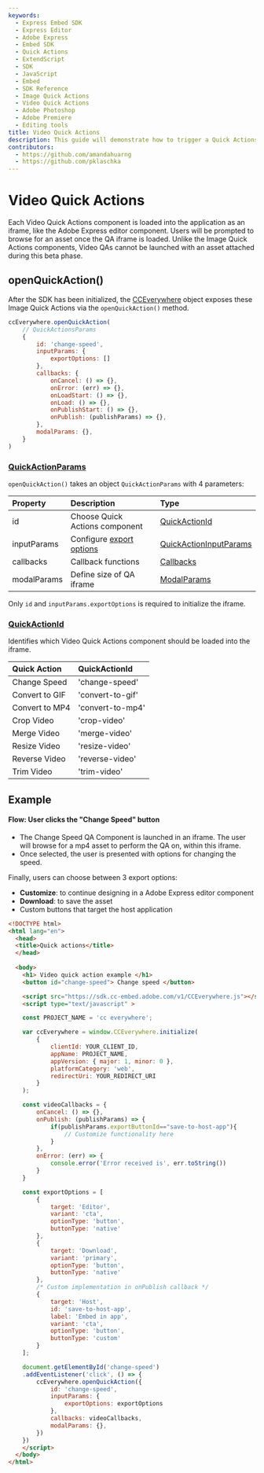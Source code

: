 ```yaml
---
keywords:
  - Express Embed SDK
  - Express Editor
  - Adobe Express
  - Embed SDK
  - Quick Actions
  - ExtendScript
  - SDK
  - JavaScript
  - Embed
  - SDK Reference
  - Image Quick Actions
  - Video Quick Actions
  - Adobe Photoshop
  - Adobe Premiere
  - Editing tools 
title: Video Quick Actions
description: This guide will demonstrate how to trigger a Quick Actions editor for videos.
contributors:
  - https://github.com/amandahuarng
  - https://github.com/pklaschka
---
```


# Video Quick Actions

Each Video Quick Actions component is loaded into the application as an iframe, like the Adobe Express editor component. Users will be prompted to browse for an asset once the QA iframe is loaded. Unlike the Image Quick Actions components, Video QAs cannot be launched with an asset attached during this beta phase.

## openQuickAction()

After the SDK has been initialized, the [CCEverywhere](../../../reference/index.md#cceverywhere) object exposes these Image Quick Actions via the `openQuickAction()` method.

```js
ccEverywhere.openQuickAction(
    // QuickActionsParams
    {
        id: 'change-speed', 
        inputParams: {
            exportOptions: []
        },
        callbacks: {
            onCancel: () => {},
            onError: (err) => {},
            onLoadStart: () => {},
            onLoad: () => {},
            onPublishStart: () => {},
            onPublish: (publishParams) => {},
        },
        modalParams: {},
    }
)
```

### [QuickActionParams](../../../reference/quick_actions/index.md#quickactionparams)

`openQuickAction()` takes an object `QuickActionParams` with 4 parameters:

| Property | Description | Type
| :-- | :-- | :--
| id | Choose Quick Actions component| [QuickActionId](../../../reference/quick_actions/index.md#quickactionid)
| inputParams | Configure [export options](../../../reference/quick_actions/index.md#exportoption) | [QuickActionInputParams](../../../reference/quick_actions/index.mdquickactioninputparams)
| callbacks | Callback functions | [Callbacks](../../../reference/shared_types/index.md#callbacks)
| modalParams | Define size of QA iframe |  [ModalParams](../../../reference/shared_types/index.md#modalparams)

Only `id` and `inputParams.exportOptions` is required to initialize the iframe.

### [QuickActionId](../../../reference/quick_actions/index.md#quickactionid)

Identifies which Video Quick Actions component should be loaded into the iframe.

| Quick Action | QuickActionId
| :-- | :--
| Change Speed | 'change-speed'
| Convert to GIF | 'convert-to-gif'
| Convert to MP4 | 'convert-to-mp4'
| Crop Video | 'crop-video'
| Merge Video | 'merge-video'
| Resize Video | 'resize-video'
| Reverse Video | 'reverse-video'
| Trim Video | 'trim-video'

## Example

#### Flow: User clicks the "Change Speed" button

* The Change Speed QA Component is launched in an iframe. The user will browse for a mp4 asset to perform the QA on, within this iframe.
* Once selected, the user is presented with options for changing the speed.

Finally, users can choose between 3 export options:

* __Customize__: to continue designing in a Adobe Express editor component
* __Download__: to save the asset
* Custom buttons that target the host application

```html
<!DOCTYPE html>
<html lang="en">
  <head>
  <title>Quick actions</title>
  </head>
    
  <body>
    <h1> Video quick action example </h1>
    <button id="change-speed"> Change speed </button>

    <script src="https://sdk.cc-embed.adobe.com/v1/CCEverywhere.js"></script>
    <script type="text/javascript" >

    const PROJECT_NAME = 'cc everywhere';

    var ccEverywhere = window.CCEverywhere.initialize(
        {
            clientId: YOUR_CLIENT_ID,
            appName: PROJECT_NAME,
            appVersion: { major: 1, minor: 0 },
            platformCategory: 'web',
            redirectUri: YOUR_REDIRECT_URI
        }
    );

    const videoCallbacks = {
        onCancel: () => {},
        onPublish: (publishParams) => {
            if(publishParams.exportButtonId=="save-to-host-app"){
                // Customize functionality here 
            }
        },
        onError: (err) => {
            console.error('Error received is', err.toString())
        }
    }

    const exportOptions = [
        {
            target: 'Editor',
            variant: 'cta',
            optionType: 'button',
            buttonType: 'native'
        },
        {
            target: 'Download',
            variant: 'primary',
            optionType: 'button',
            buttonType: 'native'
        },
        /* Custom implementation in onPublish callback */
        {
            target: 'Host',
            id: 'save-to-host-app',
            label: 'Embed in app',
            variant: 'cta',
            optionType: 'button',
            buttonType: 'custom'
        }
    ];

    document.getElementById('change-speed')
    .addEventListener('click', () => {
        ccEverywhere.openQuickAction({
            id: 'change-speed', 
            inputParams: { 
                exportOptions: exportOptions
            },
            callbacks: videoCallbacks,
            modalParams: {},
        })
    })
    </script>
  </body> 
</html>
```
